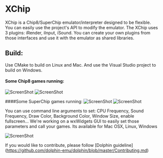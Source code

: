# XChip
XChip is a Chip8/SuperChip emulator/interpreter designed to be flexible.
You can easily use the project's API to modify the emulator.
The XChip uses 3 plugins: iRender, iInput, iSound.
You can create your own plugins from those interfaces 
and use it with the emulator as shared libraries.



## Build:
Use CMake to build on Linux and Mac.
And use the Visual Studio project to build on Windows. 




#### Some Chip8 games running:
![ScreenShot](https://github.com/dhustkoder/XChip/blob/master/Tools/Images/BRIX.png?raw=true "BRIX.ch8")
![ScreenShot](https://github.com/dhustkoder/XChip/blob/master/Tools/Images/UFO.png?raw=true "UFO.ch8")

####Some SuperChip games running:
![ScreenShot](https://github.com/dhustkoder/XChip/blob/master/Tools/Images/CAR.png?raw=true "CAR.ch8")
![ScreenShot](https://github.com/dhustkoder/XChip/blob/master/Tools/Images/BLINKY.png?raw=true "BLINKY.ch8")

You can use command line arguments to set: CPU Frequency, Sound Frequency, Draw Color, Background Color, Window Size, enable fullscreen...
We're working on a wxWidgets GUI to easily set those parameters and call your games.
Its available for Mac OSX, Linux, Windows

![ScreenShot](https://github.com/dhustkoder/XChip/blob/master/Tools/Images/WXChip.png?raw=true "WXChip")


If you would like to contribute, please follow 
[Dolphin guideline] (https://github.com/dolphin-emu/dolphin/blob/master/Contributing.md)
